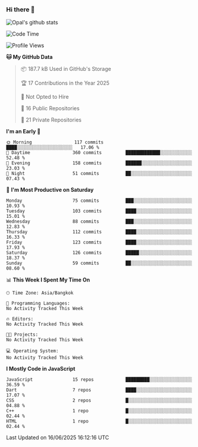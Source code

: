 ### Hi there 👋

![Opal's github stats](https://github-readme-stats.vercel.app/api?username=coolkidneversleep&count_private=true&show_icons=true&theme=radical)


<!--START_SECTION:waka-->
![Code Time](http://img.shields.io/badge/Code%20Time-64%20hrs%2038%20mins-blue)

![Profile Views](http://img.shields.io/badge/Profile%20Views-0-blue)

**🐱 My GitHub Data** 

> 📦 187.7 kB Used in GitHub's Storage 
 > 
> 🏆 17 Contributions in the Year 2025
 > 
> 🚫 Not Opted to Hire
 > 
> 📜 16 Public Repositories 
 > 
> 🔑 21 Private Repositories 
 > 
**I'm an Early 🐤** 

```text
🌞 Morning                117 commits         ████░░░░░░░░░░░░░░░░░░░░░   17.06 % 
🌆 Daytime                360 commits         █████████████░░░░░░░░░░░░   52.48 % 
🌃 Evening                158 commits         ██████░░░░░░░░░░░░░░░░░░░   23.03 % 
🌙 Night                  51 commits          ██░░░░░░░░░░░░░░░░░░░░░░░   07.43 % 
```
📅 **I'm Most Productive on Saturday** 

```text
Monday                   75 commits          ███░░░░░░░░░░░░░░░░░░░░░░   10.93 % 
Tuesday                  103 commits         ████░░░░░░░░░░░░░░░░░░░░░   15.01 % 
Wednesday                88 commits          ███░░░░░░░░░░░░░░░░░░░░░░   12.83 % 
Thursday                 112 commits         ████░░░░░░░░░░░░░░░░░░░░░   16.33 % 
Friday                   123 commits         ████░░░░░░░░░░░░░░░░░░░░░   17.93 % 
Saturday                 126 commits         █████░░░░░░░░░░░░░░░░░░░░   18.37 % 
Sunday                   59 commits          ██░░░░░░░░░░░░░░░░░░░░░░░   08.60 % 
```


📊 **This Week I Spent My Time On** 

```text
🕑︎ Time Zone: Asia/Bangkok

💬 Programming Languages: 
No Activity Tracked This Week

🔥 Editors: 
No Activity Tracked This Week

🐱‍💻 Projects: 
No Activity Tracked This Week

💻 Operating System: 
No Activity Tracked This Week
```

**I Mostly Code in JavaScript** 

```text
JavaScript               15 repos            █████████░░░░░░░░░░░░░░░░   36.59 % 
Dart                     7 repos             ████░░░░░░░░░░░░░░░░░░░░░   17.07 % 
CSS                      2 repos             █░░░░░░░░░░░░░░░░░░░░░░░░   04.88 % 
C++                      1 repo              █░░░░░░░░░░░░░░░░░░░░░░░░   02.44 % 
HTML                     1 repo              █░░░░░░░░░░░░░░░░░░░░░░░░   02.44 % 
```




 Last Updated on 16/06/2025 16:12:16 UTC
<!--END_SECTION:waka-->
